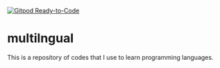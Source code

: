 [![Gitpod Ready-to-Code](https://img.shields.io/badge/Gitpod-Ready--to--Code-blue?logo=gitpod)](https://gitpod.io/#https://github.com/pkeugine/multilingual) 

# multilngual
This is a repository of codes that I use to learn programming languages.
